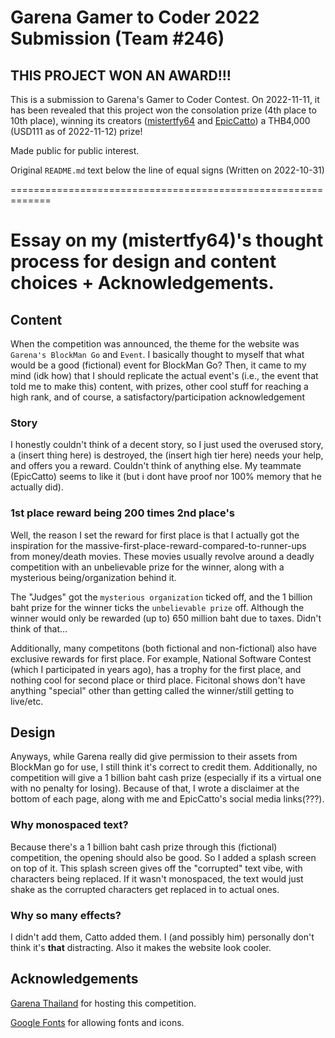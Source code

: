 # Garena Gamer to Coder 2022 Submission (Team #246)

## THIS PROJECT WON AN AWARD!!!

This is a submission to Garena's Gamer to Coder Contest.
On 2022-11-11, it has been revealed that this project won the consolation prize (4th place to 10th place), winning its creators ([mistertfy64](https://github.com/mistertfy64) and [EpicCatto](https://github.com/EpicCatto)) a THB4,000 (USD111 as of 2022-11-12) prize!

Made public for public interest.

Original `README.md` text below the line of equal signs (Written on 2022-10-31)

=============================================================

# Essay on my (mistertfy64)'s thought process for design and content choices + Acknowledgements.

## Content
When the competition was announced, the theme for the website was `Garena's BlockMan Go` and `Event`. I basically thought to myself that what would be a good (fictional) event for BlockMan Go? Then, it came to my mind (idk how) that I should replicate the actual event's (i.e., the event that told me to make this) content, with prizes, other cool stuff for reaching a high rank, and of course, a satisfactory/participation acknowledgement

### Story
I honestly couldn't think of a decent story, so I just used the overused story, a (insert thing here) is destroyed, the (insert high tier here) needs your help, and offers you a reward. Couldn't think of anything else. My teammate (EpicCatto) seems to like it (but i dont have proof nor 100% memory that he actually did).

### 1st place reward being 200 times 2nd place's
Well, the reason I set the reward for first place is that I actually got the inspiration for the massive-first-place-reward-compared-to-runner-ups from money/death movies. These movies usually revolve around a deadly competition with an unbelievable prize for the winner, along with a mysterious being/organization behind it.

The "Judges" got the `mysterious organization` ticked off, and the 1 billion baht prize for the winner ticks the `unbelievable prize` off. Although the winner would only be rewarded (up to) 650 million baht due to taxes. Didn't think of that...

Additionally, many competitons (both fictional and non-fictional) also have exclusive rewards for first place. For example, National Software Contest (which I participated in years ago), has a trophy for the first place, and nothing cool for second place or third place. Ficitonal shows don't have anything "special" other than getting called the winner/still getting to live/etc.

## Design
Anyways, while Garena really did give permission to their assets from BlockMan go for use, I still think it's correct to credit them. Additionally, no competition will give a 1 billion baht cash prize (especially if its a virtual one with no penalty for losing). Because of that, I wrote a disclaimer at the bottom of each page, along with me and EpicCatto's social media links(???).

### Why monospaced text?
Because there's a 1 billion baht cash prize through this (fictional) competition, the opening should also be good. So I added a splash screen on top of it. This splash screen gives off the "corrupted" text vibe, with characters being replaced. If it wasn't monospaced, the text would just shake as the corrupted characters get replaced in to actual ones.

### Why so many effects?
I didn't add them, Catto added them. I (and possibly him) personally don't think it's **that** distracting. Also it makes the website look cooler.

## Acknowledgements
[Garena Thailand](https://www.garena.co.th/) for hosting this competition.

[Google Fonts](https://fonts.google.com/) for allowing fonts and icons.
